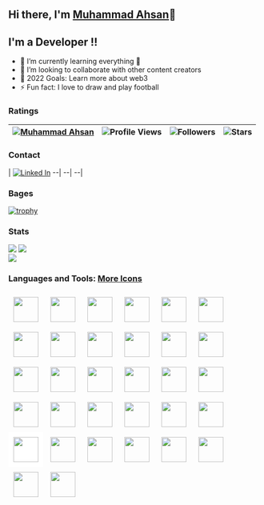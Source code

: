 ## Hi there, I'm [Muhammad Ahsan](https://github.com/ahsansoftengineer/)👋 
 
          
## I'm a Developer !!

- 🌱 I’m currently learning everything 🤣
- 👯 I’m looking to collaborate with other content creators
- 🥅 2022 Goals: Learn more about web3
- ⚡ Fun fact: I love to draw and play football

### Ratings

| [![Muhammad Ahsan](https://img.shields.io/badge/MUHAMMAD-AHSAN-<COLOR>.svg)](https://shields.io/) | ![Profile Views](https://komarev.com/ghpvc/?username=ahsansoftengineer&color=green) | ![Followers](https://img.shields.io/github/followers/ahsansoftengineer) | ![Stars](https://img.shields.io/github/stars/ahsansoftengineer?label=Profile%20Stars&logo=Profile%20stars&logoColor=g) | 
--| --| --| --|

### Contact
| [![Linked In](https://img.shields.io/badge/linkedin-%230077B5.svg?style=for-the-badge&logo=linkedin)](https://www.linkedin.com/in/muhammad-ahsan-saifi-1511a6191/)
--| --| --|

### Bages
[![trophy](https://github-profile-trophy.vercel.app/?username=ahsansoftengineer&margin-w=8&row=2&column=3&align=center)](https://github.com/ryo-ma/github-profile-trophy)
<!--
[![My GitHub Stats](https://github-readme-stats.vercel.app/api/?username=ahsansoftengineer&count_private=true&theme=tokyonight&showicons=true)]()
[![My GitHub Language Stats](https://github-readme-stats.vercel.app/api/top-langs/?username=ahsansoftengineer&langs_count=5&theme=tokyonight)]()
-->
### Stats
![](https://github-readme-stats.vercel.app/api?username=ahsansoftengineer&theme=light&hide_border=false&include_all_commits=true&count_private=true)
![](https://github-readme-streak-stats.herokuapp.com?user=ahsansoftengineer&theme=light&hide_border=false)<br/>
![](https://github-readme-stats.vercel.app/api/top-langs?username=ahsansoftengineer&theme=light&hide_border=false&include_all_commits=true&count_private=true&layout=compact)

### Languages and Tools: [More Icons](https://devicon.dev/)
<p>
<img width="50px" style="padding:10px; display:inline-block" src="https://cdn.jsdelivr.net/gh/devicons/devicon/icons/csharp/csharp-original.svg" />
<img width="50px" style="padding:10px; display:inline-block" src="https://cdn.jsdelivr.net/gh/devicons/devicon/icons/dotnetcore/dotnetcore-original.svg" />
<img width="50px" style="padding:10px;" src="https://cdn.jsdelivr.net/gh/devicons/devicon/icons/nuget/nuget-original.svg" />
<img width="50px" style="padding:10px;" src="https://cdn.jsdelivr.net/gh/devicons/devicon/icons/azure/azure-original.svg" />
 <span width="60px" ></span>
 <i width="60px" ></i>
<img width="50px" style="padding:10px;" src="https://cdn.jsdelivr.net/gh/devicons/devicon/icons/javascript/javascript-plain.svg" />
<img width="50px" style="padding:10px;" src="https://cdn.jsdelivr.net/gh/devicons/devicon/icons/npm/npm-original-wordmark.svg" />
<img width="50px" style="padding:10px;" src="https://cdn.jsdelivr.net/gh/devicons/devicon/icons/nodejs/nodejs-plain.svg" />                    
<img width="50px" style="padding:10px;" src="https://cdn.jsdelivr.net/gh/devicons/devicon/icons/typescript/typescript-plain.svg" />
<img width="50px" style="padding:10px;" src="https://cdn.jsdelivr.net/gh/devicons/devicon/icons/nestjs/nestjs-plain.svg" />
<img width="50px" style="padding:10px;" src="https://cdn.jsdelivr.net/gh/devicons/devicon/icons/angularjs/angularjs-plain.svg" />
<img width="50px" style="padding:10px;" src="https://cdn.jsdelivr.net/gh/devicons/devicon/icons/react/react-original-wordmark.svg" />
<img width="50px" style="padding:10px;" src="https://cdn.jsdelivr.net/gh/devicons/devicon/icons/react/react-original.svg" />
<img width="50px" style="padding:10px;" src="https://cdn.jsdelivr.net/gh/devicons/devicon/icons/bootstrap/bootstrap-original-wordmark.svg" />
<img width="50px" style="padding:10px;" src="https://cdn.jsdelivr.net/gh/devicons/devicon/icons/sass/sass-original.svg" />
<img width="50px" style="padding:10px;" src="https://cdn.jsdelivr.net/gh/devicons/devicon/icons/less/less-plain-wordmark.svg" />

<img width="50px" style="padding:10px;" src="https://cdn.jsdelivr.net/gh/devicons/devicon/icons/html5/html5-plain.svg" />
<img width="50px" style="padding:10px;" src="https://cdn.jsdelivr.net/gh/devicons/devicon/icons/css3/css3-original.svg" />
<img width="50px" style="padding:10px;" src="https://cdn.jsdelivr.net/gh/devicons/devicon/icons/tailwindcss/tailwindcss-plain.svg" />

<img width="50px" style="padding:10px;" src="https://cdn.jsdelivr.net/gh/devicons/devicon/icons/microsoftsqlserver/microsoftsqlserver-plain-wordmark.svg" />
<img width="50px" style="padding:10px;" src="https://cdn.jsdelivr.net/gh/devicons/devicon/icons/mysql/mysql-original-wordmark.svg" />
<img width="50px" style="padding:10px;" src="https://cdn.jsdelivr.net/gh/devicons/devicon/icons/redis/redis-original.svg" />
<img width="50px" style="padding:10px;" src="https://cdn.jsdelivr.net/gh/devicons/devicon/icons/mongodb/mongodb-original-wordmark.svg" />
<img width="50px" style="padding:10px;" src="https://cdn.jsdelivr.net/gh/devicons/devicon/icons/graphql/graphql-plain.svg" />
<img width="50px" style="padding:10px;" src="https://cdn.jsdelivr.net/gh/devicons/devicon/icons/firebase/firebase-plain-wordmark.svg" />

<img width="50px" style="padding:10px; background: white;" src="https://cdn.jsdelivr.net/gh/devicons/devicon/icons/github/github-original-wordmark.svg" />          
<img width="50px" style="padding:10px;" src="https://cdn.jsdelivr.net/gh/devicons/devicon/icons/git/git-plain.svg" />
<img width="50px" style="padding:10px;" src="https://cdn.jsdelivr.net/gh/devicons/devicon/icons/gitlab/gitlab-original-wordmark.svg" />
<img width="50px" style="padding:10px;" src="https://cdn.jsdelivr.net/gh/devicons/devicon/icons/docker/docker-original.svg" />
<img width="50px" style="padding:10px;" src="https://cdn.jsdelivr.net/gh/devicons/devicon/icons/kubernetes/kubernetes-plain-wordmark.svg" />

<img width="50px" style="padding:10px;" src="https://cdn.jsdelivr.net/gh/devicons/devicon/icons/vscode/vscode-original-wordmark.svg" />
<img width="50px" style="padding:10px;" src="https://cdn.jsdelivr.net/gh/devicons/devicon/icons/visualstudio/visualstudio-plain.svg" />
<img width="50px" style="padding:10px;" src="https://cdn.jsdelivr.net/gh/devicons/devicon/icons/intellij/intellij-original.svg" />

 </p>





